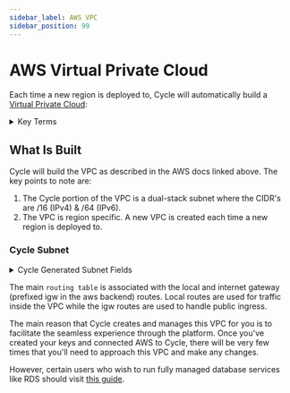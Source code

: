 ```yaml
---
sidebar_label: AWS VPC
sidebar_position: 99
---
```



# AWS Virtual Private Cloud
Each time a new region is deployed to, Cycle will automatically build a [Virtual Private Cloud](https://docs.aws.amazon.com/vpc/latest/userguide/what-is-amazon-vpc.html):

<details>

<summary>Key Terms</summary>


`Virtual private cloud (VPC)` — A virtual network dedicated to your AWS account.

`Subnet` — A range of IP addresses in your VPC.

`Route table` — A set of rules, called routes, that are used to determine where network traffic is directed.

`Internet gateway` — A gateway that you attach to your VPC to enable communication between resources in your VPC and the internet.

`VPC endpoint` — Enables you to privately connect your VPC to supported AWS services and VPC endpoint services powered by PrivateLink without requiring an internet gateway, NAT device, VPN connection, or AWS Direct Connect connection. Instances in your VPC do not require public IP addresses to communicate with resources in the service. Traffic between your VPC and the other service does not leave the Amazon network. For more information, see AWS PrivateLink and VPC endpoints.

`CIDR block — Classless Inter-Domain Routing` - An internet protocol address allocation and route aggregation methodology. For more information, see Classless Inter-Domain Routing in Wikipedia.


</details>


## What Is Built
Cycle will build the VPC as described in the AWS docs linked above.  The key points to note are:

1. The Cycle portion of the VPC is a dual-stack subnet where the CIDR's are /16 (IPv4) & /64 (IPv6). 
2. The VPC is region specific.  A new VPC is created each time a new region is deployed to.  






### Cycle Subnet

<details>
<summary>Cycle Generated Subnet Fields </summary>


`Name` - `-`

`Subnet ID` - subnet-000333eeeaa000333eeeaa

`State` - Available 

`VPC` -  `vpc-000... | Cycle VPC 

`IPv4 CIDR` - 172.0.0.0\24 

`IPv6 CIDR` - 2600:1fff:c:33:2a00::\64

`Available IPv4 addresses` - 250 

`Availability Zone` - us-west-1b 

`Availability Zone ID` - usw1-az3 

`Route Table` -  rtb-0123....

`Network ACL` - acl-0ba... 


There are a few other IP settings that should be relatively inconsequential, but can be viewed by navigating to the vpc subnets area of the AWS console.  Like most things in cloud, these values and column names are subject to change by AWS.


</details>


The main `routing table` is associated with the local and internet gateway (prefixed igw in the aws backend) routes.  Local routes are used for traffic inside the VPC while the igw routes are used to handle public ingress.

The main reason that Cycle creates and manages this VPC for you is to facilitate the seamless experience through the platform.  Once you've created your keys and connected AWS to Cycle, there will be very few times that you'll need to approach this VPC and make any changes.

However, certain users who wish to run fully managed database services like RDS should visit [this guide](/docs/guides/aurora-db).